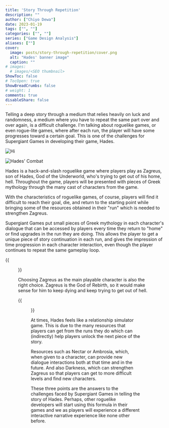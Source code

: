 ```yaml
---
title: 'Story Through Repetition'
description: ""
author: ["Chiyo Dewa"]
date: 2023-01-19
tags: ["", ""]
categories: ["", ""]
series: ["Game Design Analysis"]
aliases: [""]
cover:
  image: posts/story-through-repetition/cover.png
  alt: "Hades' banner image"
  caption: ""
# images:
  # images/<SEO thumbnail>
ShowToc: false
# TocOpen: true
ShowBreadCrumbs: false
# weight: 1
comments: true
disableShare: false
---
```

Telling a deep story through a medium that relies heavily on luck and randomness, a medium where you have to repeat the same part over and over again, is a difficult challenge. I'm talking about roguelike games, or even rogue-lite games, where after each run, the player will have some progresses toward a certain goal. This is one of the challenges for Supergiant Games in developing their game, Hades.

![Hi](https://chiyodewa74.github.io/blog/images/hi.jpg)

![Hades' Combat](/images/hades-combat.jpg)

Hades is a hack-and-slash roguelike game where players play as Zagreus, son of Hades, God of the Underworld, who's trying to get out of his home, hell. Throughout the game, players will be presented with pieces of Greek mythology through the many cast of characters from the game.

With the characteristics of roguelike games, of course, players will find it difficult to reach their goal, die, and return to the starting point while bringing some of the resources obtained in their "run" which is needed to strengthen Zagreus.

Supergiant Games put small pieces of Greek mythology in each character's dialogue that can be accessed by players every time they return to "home" or find upgrades in the run they are doing. This allows the player to get a unique piece of story continuation in each run, and gives the impression of time progression in each character interaction, even though the player continues to repeat the same gameplay loop.

{{<figure src="/images/dialog.jpg">}}

Choosing Zagreus as the main playable character is also the right choice. Zagreus is the God of Rebirth, so it would make sense for him to keep dying and keep trying to get out of hell.

{{<figure src="/images/resources.png#floatleft">}}

At times, Hades feels like a relationship simulator game. This is due to the many resources that players can get from the runs they do which can (indirectly) help players unlock the next piece of the story.

Resources such as Nectar or Ambrosia, which, when given to a character, can provide new dialogue interactions both at that time and in the future. And also Darkness, which can strengthen Zagreus so that players can get to more difficult levels and find new characters.

These three points are the answers to the challenges faced by Supergiant Games in telling the story of Hades. Perhaps, other roguelike developers will start using this formula in their games and we as players will experience a different interactive narrative experience like none other before.